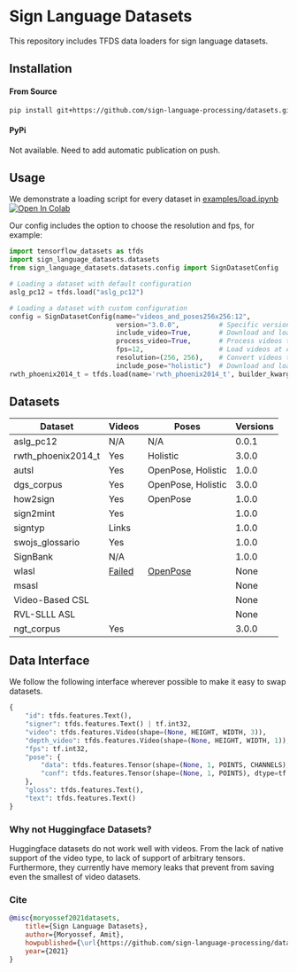 # Sign Language Datasets

This repository includes TFDS data loaders for sign language datasets.

## Installation

#### From Source
```bash
pip install git+https://github.com/sign-language-processing/datasets.git
```

#### PyPi
Not available. Need to add automatic publication on push.

## Usage

We demonstrate a loading script for every dataset in [examples/load.ipynb](examples/load.ipynb)
[![Open In Colab](https://colab.research.google.com/assets/colab-badge.svg)](https://colab.research.google.com/github/sign-language-processing/datasets/blob/master/examples/load.ipynb)

Our config includes the option to choose the resolution and fps, for example:

```python
import tensorflow_datasets as tfds
import sign_language_datasets.datasets
from sign_language_datasets.datasets.config import SignDatasetConfig

# Loading a dataset with default configuration
aslg_pc12 = tfds.load("aslg_pc12")

# Loading a dataset with custom configuration
config = SignDatasetConfig(name="videos_and_poses256x256:12", 
                           version="3.0.0",          # Specific version
                           include_video=True,       # Download and load dataset videos
                           process_video=True,       # Process videos to tensors, or only save path to video
                           fps=12,                   # Load videos at constant, 12 fps
                           resolution=(256, 256),    # Convert videos to a constant resolution, 256x256
                           include_pose="holistic")  # Download and load Holistic pose estimation
rwth_phoenix2014_t = tfds.load(name='rwth_phoenix2014_t', builder_kwargs=dict(config=config))
```

## Datasets

| Dataset            | Videos                                                       | Poses                                                 | Versions |
|--------------------|--------------------------------------------------------------|-------------------------------------------------------|----------|
| aslg_pc12          | N/A                                                          | N/A                                                   | 0.0.1    |
| rwth_phoenix2014_t | Yes                                                          | Holistic                                              | 3.0.0    |
| autsl              | Yes                                                          | OpenPose, Holistic                                    | 1.0.0    |
| dgs_corpus         | Yes                                                          | OpenPose, Holistic                                    | 3.0.0    |
| how2sign           | Yes                                                          | OpenPose                                              | 1.0.0    |
| sign2mint          | Yes                                                          |                                                       | 1.0.0    |
| signtyp            | Links                                                        |                                                       | 1.0.0    |
| swojs_glossario    | Yes                                                          |                                                       | 1.0.0    |
| SignBank           | N/A                                                          |                                                       | 1.0.0    |
| wlasl              | [Failed](https://github.com/tensorflow/datasets/issues/2960) | [OpenPose](https://github.com/gulvarol/bsl1k/issues/4) | None     |
| msasl              |                                                              |                                                       | None     |
| Video-Based CSL    |                                                              |                                                       | None     |
| RVL-SLLL ASL	      |                                                              |                                                       | None     |
| ngt_corpus         | Yes                                                          |                                                       | 3.0.0    |

## Data Interface

We follow the following interface wherever possible to make it easy to swap datasets.

```python
{
    "id": tfds.features.Text(),
    "signer": tfds.features.Text() | tf.int32,
    "video": tfds.features.Video(shape=(None, HEIGHT, WIDTH, 3)),
    "depth_video": tfds.features.Video(shape=(None, HEIGHT, WIDTH, 1)),
    "fps": tf.int32,
    "pose": {
        "data": tfds.features.Tensor(shape=(None, 1, POINTS, CHANNELS), dtype=tf.float32),
        "conf": tfds.features.Tensor(shape=(None, 1, POINTS), dtype=tf.float32)
    },
    "gloss": tfds.features.Text(),
    "text": tfds.features.Text()
}
```

### Why not Huggingface Datasets?
Huggingface datasets do not work well with videos.
From the lack of native support of the video type, to lack of support of arbitrary tensors.
Furthermore, they currently have memory leaks that prevent from saving even the smallest of video datasets.

### Cite

```bibtex
@misc{moryossef2021datasets, 
    title={Sign Language Datasets},
    author={Moryossef, Amit},
    howpublished={\url{https://github.com/sign-language-processing/datasets}},
    year={2021}
}
```